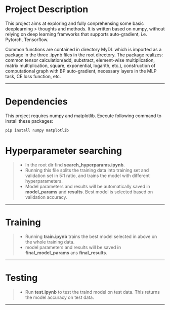 
# Project Description

This project aims at exploring and fully conprehensing some basic deeplearning > thoughts and methods. It is written based on numpy, without relying on deep learning framworks that supports auto-gradient, i.e. Pytorch, Tensorflow.

Common functions are contained in directory MyDL which is imported as a package in the three .ipynb files in the root directory. The package realizes: common tensor calculation(add, substract, element-wise multiplication, matrix multiplication, square, exponential, logarith, etc.), construction of computational graph with BP auto-gradient, necessary layers in the MLP task, CE loss function, etc.

***

# Dependencies

This project requires numpy and matplotlib. Execute following command to install these packages:

```cmd
pip install numpy matplotlib
```

# Hyperparameter searching

> - In the root dir find **search_hyperparams.ipynb**.
> - Running this file splits the training data into training set and validation set in 5:1 ratio, and trains the model with different hyperparameters.
> - Model parameters and results will be automatically saved in **model_params** and **results**. Best model is selected based on validation accuracy.

***

# Training

> - Running **train.ipynb** trains the best model selected in above on the whole training data.
> - model parameters and results will be saved in **final_model_params** ans **final_results**.

***

# Testing

> - Run **test.ipynb** to test the traind model on test data. This returns the model accuracy on test data.

***
